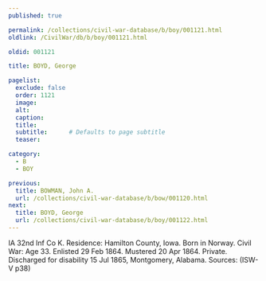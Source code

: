 ```yaml
---
published: true

permalink: /collections/civil-war-database/b/boy/001121.html
oldlink: /CivilWar/db/b/boy/001121.html

oldid: 001121

title: BOYD, George

pagelist:
  exclude: false
  order: 1121
  image: 
  alt:
  caption:
  title:
  subtitle:      # Defaults to page subtitle
  teaser:

category: 
  - B 
  - BOY

previous:
  title: BOWMAN, John A.
  url: /collections/civil-war-database/b/bow/001120.html  
next:
  title: BOYD, George
  url: /collections/civil-war-database/b/boy/001122.html   
---
```

IA 32nd Inf Co K. Residence: Hamilton County, Iowa. Born in Norway. Civil War: Age 33. Enlisted 29 Feb 1864. Mustered 20 Apr 1864. Private. Discharged for disability 15 Jul 1865, Montgomery, Alabama. Sources: (ISW-V p38)